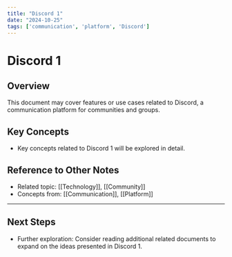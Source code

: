 ```yaml
---
title: "Discord 1"
date: "2024-10-25"
tags: ['communication', 'platform', 'Discord']
---
```


# Discord 1

## Overview

This document may cover features or use cases related to Discord, a communication platform for communities and groups.

## Key Concepts

- Key concepts related to Discord 1 will be explored in detail.
  
## Reference to Other Notes

- Related topic: [[Technology]], [[Community]]
- Concepts from: [[Communication]], [[Platform]]
---

## Next Steps

- Further exploration: Consider reading additional related documents to expand on the ideas presented in Discord 1.
